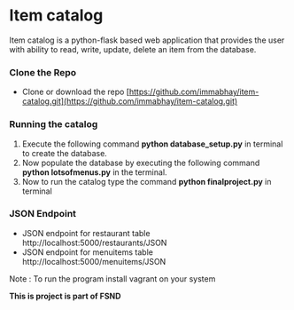 # Item catalog
Item catalog is a python-flask based web application that provides the user with ability to read, write, update, delete an item from the database.

### Clone the Repo
* Clone or download the repo [https://github.com/immabhay/item-catalog.git](https://github.com/immabhay/item-catalog.git)

### Running the catalog
1. Execute the following command __python database_setup.py__ in terminal to create the database.
2. Now populate the database by executing the following command __python lotsofmenus.py__ in the terminal.
3. Now to run the catalog type the command __python finalproject.py__ in terminal

### JSON Endpoint
* JSON endpoint for restaurant table http://localhost:5000/restaurants/JSON
* JSON endpoint for menuitems table http://localhost:5000/menuitems/JSON

Note : To run the program install vagrant on your system

__This is project is part of FSND__
